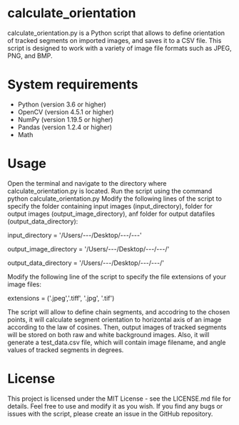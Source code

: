 # calculate_orientation

calculate_orientation.py is a Python script that allows to define orientation of tracked segments on imported images, and saves it to a CSV file. This script is designed to work with a variety of image file formats such as JPEG, PNG, and BMP.

# System requirements

- Python (version 3.6 or higher)
- OpenCV (version 4.5.1 or higher)
- NumPy (version 1.19.5 or higher)
- Pandas (version 1.2.4 or higher)
- Math

# Usage
Open the terminal and navigate to the directory where calculate_orientation.py is located. Run the script using the command python calculate_orientation.py Modify the following lines of the script to specify the folder containing input images (input_directory), folder for output images (output_image_directory), anf folder for output datafiles (output_data_directory):

input_directory = '/Users/---/Desktop/---/---'

output_image_directory = '/Users/---/Desktop/---/---/'

output_data_directory = '/Users/---/Desktop/---/---/'

Modify the following line of the script to specify the file extensions of your image files:

extensions = ('.jpeg','.tiff', '.jpg', '.tif')

The script will allow to define chain segments, and accodring to the chosen points, it will calculate segment orientation to horizontal axis of an image according to the law of cosines. Then, output images of tracked segments will be stored on both raw and white background images. Also, it will generate a test_data.csv file, which will contain image filename, and angle values of tracked segments in degrees. 

# License
This project is licensed under the MIT License - see the LICENSE.md file for details. Feel free to use and modify it as you wish. If you find any bugs or issues with the script, please create an issue in the GitHub repository.
